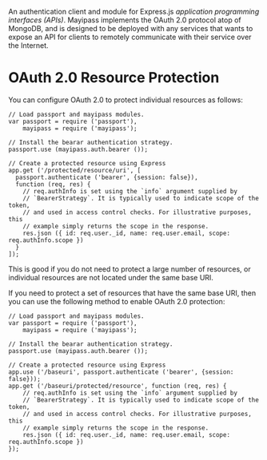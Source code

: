 An authentication client and module for Express.js _application programming 
interfaces (APIs)_. Mayipass implements the OAuth 2.0 protocol atop of MongoDB, 
and is designed to be deployed with any services that wants to expose an API 
for clients to remotely communicate with their service over the Internet.

OAuth 2.0 Resource Protection
==============================

You can configure OAuth 2.0 to protect individual resources as follows:

```
// Load passport and mayipass modules.
var passport = require ('passport'),
    mayipass = require ('mayipass');

// Install the bearar authentication strategy.
passport.use (mayipass.auth.bearer ());

// Create a protected resource using Express
app.get ('/protected/resource/uri', [
  passport.authenticate ('bearer', {session: false}),
  function (req, res) {
    // req.authInfo is set using the `info` argument supplied by
    // `BearerStrategy`. It is typically used to indicate scope of the token,
    // and used in access control checks. For illustrative purposes, this
    // example simply returns the scope in the response.
    res.json ({ id: req.user._id, name: req.user.email, scope: req.authInfo.scope })
  }
]);
```

This is good if you do not need to protect a large number of resources, or
individual resources are not located under the same base URI.

If you need to protect a set of resources that have the same base URI, then
you can use the following method to enable OAuth 2.0 protection:


```
// Load passport and mayipass modules.
var passport = require ('passport'),
    mayipass = require ('mayipass');

// Install the bearar authentication strategy.
passport.use (mayipass.auth.bearer ());

// Create a protected resource using Express
app.use ('/baseuri', passport.authenticate ('bearer', {session: false}));
app.get ('/baseuri/protected/resource', function (req, res) {
    // req.authInfo is set using the `info` argument supplied by
    // `BearerStrategy`. It is typically used to indicate scope of the token,
    // and used in access control checks. For illustrative purposes, this
    // example simply returns the scope in the response.
    res.json ({ id: req.user._id, name: req.user.email, scope: req.authInfo.scope })
});
```
